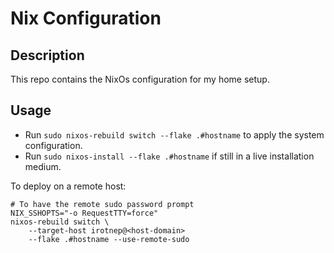 # Nix Configuration

## Description

This repo contains the NixOs configuration for my home setup.

## Usage

* Run `sudo nixos-rebuild switch --flake .#hostname` to apply the system configuration.
* Run `sudo nixos-install --flake .#hostname` if still in a live installation medium.

To deploy on a remote host:

```
# To have the remote sudo password prompt
NIX_SSHOPTS="-o RequestTTY=force"
nixos-rebuild switch \
    --target-host irotnep@<host-domain> 
    --flake .#hostname --use-remote-sudo
```
